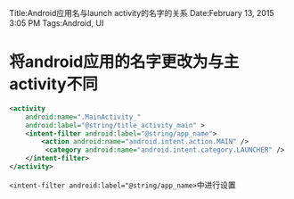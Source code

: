 Title:Android应用名与launch activity的名字的关系
Date:February 13, 2015 3:05 PM
Tags:Android, UI

# 将android应用的名字更改为与主activity不同
```xml
<activity
    android:name=".MainActivity_"
    android:label="@string/title_activity_main" >
    <intent-filter android:label="@string/app_name">
        <action android:name="android.intent.action.MAIN" />
         <category android:name="android.intent.category.LAUNCHER" />
    </intent-filter>
</activity>
```
`<intent-filter android:label="@string/app_name>`中进行设置
